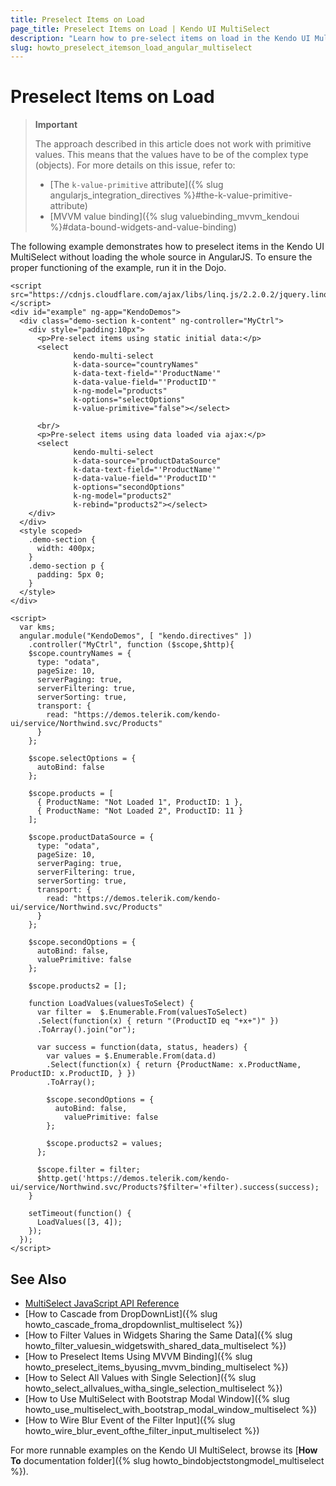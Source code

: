 ```yaml
---
title: Preselect Items on Load
page_title: Preselect Items on Load | Kendo UI MultiSelect
description: "Learn how to pre-select items on load in the Kendo UI MultiSelect widget."
slug: howto_preselect_itemson_load_angular_multiselect
---
```


# Preselect Items on Load

> **Important**
>
> The approach described in this article does not work with primitive values. This means that the values have to be of the complex type (objects). For more details on this issue, refer to:
> * [The `k-value-primitive` attribute]({% slug angularjs_integration_directives %}#the-k-value-primitive-attribute)
> * [MVVM value binding]({% slug valuebinding_mvvm_kendoui %}#data-bound-widgets-and-value-binding)

The following example demonstrates how to preselect items in the Kendo UI MultiSelect without loading the whole source in AngularJS. To ensure the proper functioning of the example, run it in the Dojo.

```dojo
<script src="https://cdnjs.cloudflare.com/ajax/libs/linq.js/2.2.0.2/jquery.linq.min.js"></script>
<div id="example" ng-app="KendoDemos">
  <div class="demo-section k-content" ng-controller="MyCtrl">
    <div style="padding:10px">
      <p>Pre-select items using static initial data:</p>
      <select
              kendo-multi-select
              k-data-source="countryNames"
              k-data-text-field="'ProductName'"
              k-data-value-field="'ProductID'"
              k-ng-model="products"
              k-options="selectOptions"
              k-value-primitive="false"></select>

      <br/>
      <p>Pre-select items using data loaded via ajax:</p>
      <select
              kendo-multi-select
              k-data-source="productDataSource"
              k-data-text-field="'ProductName'"
              k-data-value-field="'ProductID'"
              k-options="secondOptions"
              k-ng-model="products2"
              k-rebind="products2"></select>
    </div>
  </div>
  <style scoped>
    .demo-section {
      width: 400px;
    }
    .demo-section p {
      padding: 5px 0;
    }
  </style>
</div>

<script>
  var kms;
  angular.module("KendoDemos", [ "kendo.directives" ])
    .controller("MyCtrl", function ($scope,$http){
    $scope.countryNames = {
      type: "odata",
      pageSize: 10,
      serverPaging: true,
      serverFiltering: true,
      serverSorting: true,
      transport: {
        read: "https://demos.telerik.com/kendo-ui/service/Northwind.svc/Products"
      }
    };

    $scope.selectOptions = {
      autoBind: false
    };

    $scope.products = [
      { ProductName: "Not Loaded 1", ProductID: 1 },
      { ProductName: "Not Loaded 2", ProductID: 11 }
    ];

    $scope.productDataSource = {
      type: "odata",
      pageSize: 10,
      serverPaging: true,
      serverFiltering: true,
      serverSorting: true,
      transport: {
        read: "https://demos.telerik.com/kendo-ui/service/Northwind.svc/Products"
      }
    };

    $scope.secondOptions = {
      autoBind: false,
      valuePrimitive: false
    };

    $scope.products2 = [];

    function LoadValues(valuesToSelect) {
      var filter =  $.Enumerable.From(valuesToSelect)
      .Select(function(x) { return "(ProductID eq "+x+")" })
      .ToArray().join("or");

      var success = function(data, status, headers) {
        var values = $.Enumerable.From(data.d)
        .Select(function(x) { return {ProductName: x.ProductName, ProductID: x.ProductID, } })
        .ToArray();

        $scope.secondOptions = {
          autoBind: false,
            valuePrimitive: false
        };

        $scope.products2 = values;
      };

      $scope.filter = filter;
      $http.get('https://demos.telerik.com/kendo-ui/service/Northwind.svc/Products?$filter='+filter).success(success);
    }

    setTimeout(function() {
      LoadValues([3, 4]);
    });
  });
</script>
```

## See Also

* [MultiSelect JavaScript API Reference](/api/javascript/ui/multiselect)
* [How to Cascade from DropDownList]({% slug howto_cascade_froma_dropdownlist_multiselect %})
* [How to Filter Values in Widgets Sharing the Same Data]({% slug howto_filter_valuesin_widgetswith_shared_data_multiselect %})
* [How to Preselect Items Using MVVM Binding]({% slug howto_preselect_items_byusing_mvvm_binding_multiselect %})
* [How to Select All Values with Single Selection]({% slug howto_select_allvalues_witha_single_selection_multiselect %})
* [How to Use MultiSelect with Bootstrap Modal Window]({% slug howto_use_multiselect_with_bootstrap_modal_window_multiselect %})
* [How to Wire Blur Event of the Filter Input]({% slug howto_wire_blur_event_ofthe_filtеr_input_multiselect %})

For more runnable examples on the Kendo UI MultiSelect, browse its [**How To** documentation folder]({% slug howto_bindobjectstongmodel_multiselect %}).
